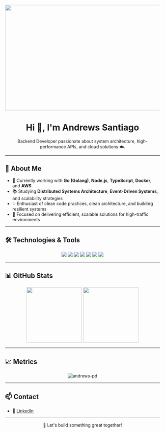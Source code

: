 <p align="center">
<img width="1536" height="343" alt="1" src="https://github.com/user-attachments/assets/36112782-5bea-4ae9-b3ec-6cef25c2de22" />
</p>

<h1 align="center">Hi 👋, I'm Andrews Santiago</h1>

<p align="center">
Backend Developer passionate about system architecture, high-performance APIs, and cloud solutions ☁️.
</p>

---

## 🚀 About Me

- 🔭 Currently working with **Go (Golang)**, **Node.js**, **TypeScript**, **Docker**, and **AWS**
- 📚 Studying **Distributed Systems Architecture**, **Event-Driven Systems**, and scalability strategies
- 💡 Enthusiast of clean code practices, clean architecture, and building resilient systems
- 🎯 Focused on delivering efficient, scalable solutions for high-traffic environments

---

## 🛠️ Technologies & Tools

<p align="center">
  <img src="https://img.shields.io/badge/Go-00ADD8?style=for-the-badge&logo=go&logoColor=white"/>
  <img src="https://img.shields.io/badge/Node.js-43853D?style=for-the-badge&logo=node-dot-js&logoColor=white"/>
  <img src="https://img.shields.io/badge/TypeScript-3178C6?style=for-the-badge&logo=typescript&logoColor=white"/>
  <img src="https://img.shields.io/badge/Docker-2496ED?style=for-the-badge&logo=docker&logoColor=white"/>
  <img src="https://img.shields.io/badge/AWS-232F3E?style=for-the-badge&logo=amazon-aws&logoColor=white"/>
  <img src="https://img.shields.io/badge/PostgreSQL-336791?style=for-the-badge&logo=postgresql&logoColor=white"/>
  <img src="https://img.shields.io/badge/Git-F05032?style=for-the-badge&logo=git&logoColor=white"/>
</p>

---

## 📊 GitHub Stats

<div align="center">
  <img height="180em" src="https://github-readme-stats.vercel.app/api?username=andrews-pd&show_icons=true&theme=dracula" />
  <img height="180em" src="https://github-readme-stats.vercel.app/api/top-langs/?username=andrews-pd&layout=compact&theme=dracula" />
</div>

---

## 📈 Metrics

<p align="center">
  <img src="https://komarev.com/ghpvc/?username=andrews-pd&style=for-the-badge" alt="andrews-pd" />
</p>

---

## 📫 Contact

- 💼 [LinkedIn](https://www.linkedin.com/in/andrews-santiago-8ab79155/)

---

<p align="center">🚀 Let's build something great together!</p>
